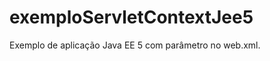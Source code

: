 exemploServletContextJee5
=========================

Exemplo de aplicação Java EE 5 com parâmetro no web.xml.
